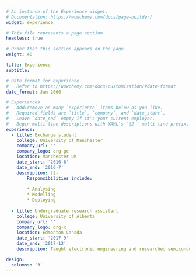 ```yaml
---
# An instance of the Experience widget.
# Documentation: https://wowchemy.com/docs/page-builder/
widget: experience

# This file represents a page section.
headless: true

# Order that this section appears on the page.
weight: 40

title: Experience
subtitle:

# Date format for experience
#   Refer to https://wowchemy.com/docs/customization/#date-format
date_format: Jan 2006

# Experiences.
#   Add/remove as many `experience` items below as you like.
#   Required fields are `title`, `company`, and `date_start`.
#   Leave `date_end` empty if it's your current employer.
#   Begin multi-line descriptions with YAML's `|2-` multi-line prefix.
experience:
  - title: Exchange student
    college: University of Manchester
    company_url: ''
    company_logo: org-gc
    location: Manchester UK
    date_start: '2016-6'
    date_end: '2016-7'
    description: |2-
        Responsibilities include:
        
        * Analysing
        * Modelling
        * Deploying
        
  - title: Undergraduate research assistant
    college: University of Alberta
    company_url: ''
    company_logo: org-x
    location: Edmonton Canada
    date_start: '2017-9'
    date_end: '2017-12'
    description: Taught electronic engineering and researched semiconductor physics.

design:
  columns: '3'
---
```

